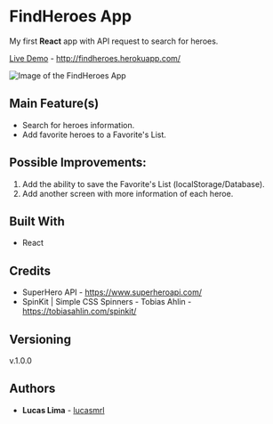 # FindHeroes App

My first **React** app with API request to search for heroes.

[Live Demo](http://findheroes.herokuapp.com/) - http://findheroes.herokuapp.com/

![Image of the FindHeroes App](https://github.com/lucasmrl/findheroes/blob/master/findheroes_screen.png?raw=true)

## Main Feature(s)

* Search for heroes information.
* Add favorite heroes to a Favorite's List.

## Possible Improvements:

1. Add the ability to save the Favorite's List (localStorage/Database).
2. Add another screen with more information of each heroe.

## Built With

* React

## Credits

* SuperHero API - https://www.superheroapi.com/
* SpinKit | Simple CSS Spinners - Tobias Ahlin - https://tobiasahlin.com/spinkit/

## Versioning

v.1.0.0

## Authors

* **Lucas Lima** - [lucasmrl](https://github.com/lucasmrl)
